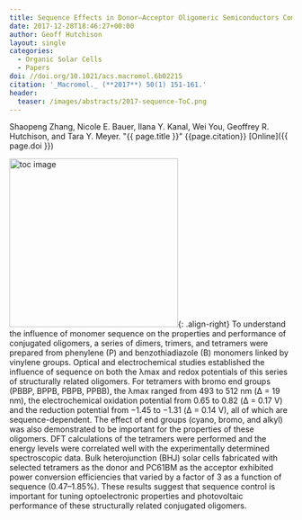 ```yaml
---
title: Sequence Effects in Donor–Acceptor Oligomeric Semiconductors Comprising Benzothiadiazole and Phenylenevinylene Monomers
date: 2017-12-28T18:46:27+00:00
author: Geoff Hutchison
layout: single
categories:
  - Organic Solar Cells
  - Papers
doi: //doi.org/10.1021/acs.macromol.6b02215
citation: '_Macromol._ (**2017**) 50(1) 151-161.'
header:
  teaser: /images/abstracts/2017-sequence-ToC.png
---
```

Shaopeng Zhang, Nicole E. Bauer, Ilana Y. Kanal, Wei You, Geoffrey R. Hutchison, and Tara Y. Meyer. "{{ page.title }}" {{page.citation}} [Online]({{ page.doi }})

<!--more-->

<img alt="toc image" src="{{ page.header.teaser }}" width="300 px">{: .align-right}
To understand the influence of monomer sequence on the properties and performance of conjugated oligomers, a series of dimers, trimers, and tetramers were prepared from phenylene (P) and benzothiadiazole (B) monomers linked by vinylene groups. Optical and electrochemical studies established the influence of sequence on both the λmax and redox potentials of this series of structurally related oligomers. For tetramers with bromo end groups (PBBP, BPPB, PBPB, PPBB), the λmax ranged from 493 to 512 nm (Δ = 19 nm), the electrochemical oxidation potential from 0.65 to 0.82 (Δ = 0.17 V) and the reduction potential from −1.45 to −1.31 (Δ = 0.14 V), all of which are sequence-dependent. The effect of end groups (cyano, bromo, and alkyl) was also demonstrated to be important for the properties of these oligomers. DFT calculations of the tetramers were performed and the energy levels were correlated well with the experimentally determined spectroscopic data. Bulk heterojunction (BHJ) solar cells fabricated with selected tetramers as the donor and PC61BM as the acceptor exhibited power conversion efficiencies that varied by a factor of 3 as a function of sequence (0.47–1.85%). These results suggest that sequence control is important for tuning optoelectronic properties and photovoltaic performance of these structurally related conjugated oligomers.
